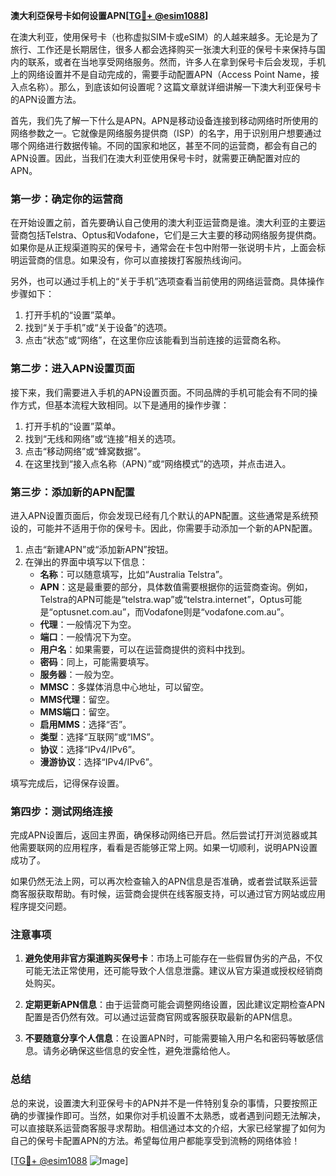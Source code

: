 **澳大利亞保号卡如何设置APN[[TG💪+ @esim1088](https://t.me/s/esim1088)]**

在澳大利亚，使用保号卡（也称虚拟SIM卡或eSIM）的人越来越多。无论是为了旅行、工作还是长期居住，很多人都会选择购买一张澳大利亚的保号卡来保持与国内的联系，或者在当地享受网络服务。然而，许多人在拿到保号卡后会发现，手机上的网络设置并不是自动完成的，需要手动配置APN（Access Point Name，接入点名称）。那么，到底该如何设置呢？这篇文章就详细讲解一下澳大利亚保号卡的APN设置方法。

首先，我们先了解一下什么是APN。APN是移动设备连接到移动网络时所使用的网络参数之一。它就像是网络服务提供商（ISP）的名字，用于识别用户想要通过哪个网络进行数据传输。不同的国家和地区，甚至不同的运营商，都会有自己的APN设置。因此，当我们在澳大利亚使用保号卡时，就需要正确配置对应的APN。

### 第一步：确定你的运营商

在开始设置之前，首先要确认自己使用的澳大利亚运营商是谁。澳大利亚的主要运营商包括Telstra、Optus和Vodafone，它们是三大主要的移动网络服务提供商。如果你是从正规渠道购买的保号卡，通常会在卡包中附带一张说明卡片，上面会标明运营商的信息。如果没有，你可以直接拨打客服热线询问。

另外，也可以通过手机上的“关于手机”选项查看当前使用的网络运营商。具体操作步骤如下：

1. 打开手机的“设置”菜单。
2. 找到“关于手机”或“关于设备”的选项。
3. 点击“状态”或“网络”，在这里你应该能看到当前连接的运营商名称。

### 第二步：进入APN设置页面

接下来，我们需要进入手机的APN设置页面。不同品牌的手机可能会有不同的操作方式，但基本流程大致相同。以下是通用的操作步骤：

1. 打开手机的“设置”菜单。
2. 找到“无线和网络”或“连接”相关的选项。
3. 点击“移动网络”或“蜂窝数据”。
4. 在这里找到“接入点名称（APN）”或“网络模式”的选项，并点击进入。

### 第三步：添加新的APN配置

进入APN设置页面后，你会发现已经有几个默认的APN配置。这些通常是系统预设的，可能并不适用于你的保号卡。因此，你需要手动添加一个新的APN配置。

1. 点击“新建APN”或“添加新APN”按钮。
2. 在弹出的界面中填写以下信息：
   - **名称**：可以随意填写，比如“Australia Telstra”。
   - **APN**：这是最重要的部分，具体数值需要根据你的运营商查询。例如，Telstra的APN可能是“telstra.wap”或“telstra.internet”，Optus可能是“optusnet.com.au”，而Vodafone则是“vodafone.com.au”。
   - **代理**：一般情况下为空。
   - **端口**：一般情况下为空。
   - **用户名**：如果需要，可以在运营商提供的资料中找到。
   - **密码**：同上，可能需要填写。
   - **服务器**：一般为空。
   - **MMSC**：多媒体消息中心地址，可以留空。
   - **MMS代理**：留空。
   - **MMS端口**：留空。
   - **启用MMS**：选择“否”。
   - **类型**：选择“互联网”或“IMS”。
   - **协议**：选择“IPv4/IPv6”。
   - **漫游协议**：选择“IPv4/IPv6”。

填写完成后，记得保存设置。

### 第四步：测试网络连接

完成APN设置后，返回主界面，确保移动网络已开启。然后尝试打开浏览器或其他需要联网的应用程序，看看是否能够正常上网。如果一切顺利，说明APN设置成功了。

如果仍然无法上网，可以再次检查输入的APN信息是否准确，或者尝试联系运营商客服获取帮助。有时候，运营商会提供在线客服支持，可以通过官方网站或应用程序提交问题。

### 注意事项

1. **避免使用非官方渠道购买保号卡**：市场上可能存在一些假冒伪劣的产品，不仅可能无法正常使用，还可能导致个人信息泄露。建议从官方渠道或授权经销商处购买。
   
2. **定期更新APN信息**：由于运营商可能会调整网络设置，因此建议定期检查APN配置是否仍然有效。可以通过运营商官网或客服获取最新的APN信息。

3. **不要随意分享个人信息**：在设置APN时，可能需要输入用户名和密码等敏感信息。请务必确保这些信息的安全性，避免泄露给他人。

### 总结

总的来说，设置澳大利亚保号卡的APN并不是一件特别复杂的事情，只要按照正确的步骤操作即可。当然，如果你对手机设置不太熟悉，或者遇到问题无法解决，可以直接联系运营商客服寻求帮助。相信通过本文的介绍，大家已经掌握了如何为自己的保号卡配置APN的方法。希望每位用户都能享受到流畅的网络体验！

[[TG💪+ @esim1088](https://t.me/s/esim1088) ![Image](https://i.postimg.cc/4NQfJmqS/Snipaste-2025-05-13-00-14-12.png)]